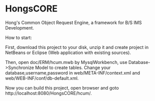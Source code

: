 HongsCORE
=========

Hong's Common Object Request Engine, a framework for B/S IMS Development.

How to start:

First, download this project to your disk, unzip it and create project in NetBeans or Eclipse (Web application with existing sources).

Then, open doc/ERM/hcum.mwb by MysqlWorkbench, use Database->Synchronize Model to create tables. Change your database,username,password in web/META-INF/context.xml and web/WEB-INF/conf/db-default.xml.

Now you can build this project, open browser and goto http://localhost:8080/HongsCORE/hcum/.
